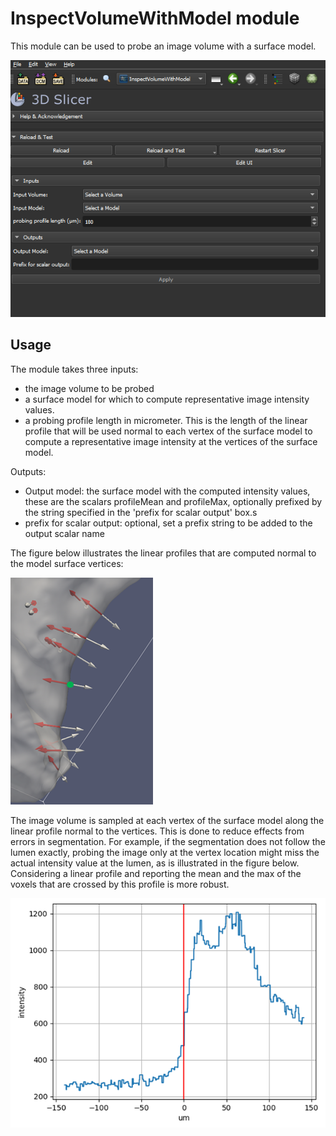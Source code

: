 # InspectVolumeWithModel module
This module can be used to probe an image volume with a surface model.

![InspectVolumeWithModel module overview](InspectVolumeWithModel_0.png)

## Usage
The module takes three inputs:
- the image volume to be probed
- a surface model for which to compute representative image intensity values.
- a probing profile length in micrometer. This is the length of the linear profile that will be used normal to each vertex of the surface model to compute a representative image intensity at the vertices of the surface model.

Outputs:
- Output model: the surface model with the computed intensity values, these are the scalars profileMean and profileMax, optionally prefixed by the string specified in the 'prefix for scalar output' box.s
- prefix for scalar output: optional, set a prefix string to be added to the output scalar name

The figure below illustrates the linear profiles that are computed normal to the model surface vertices:

![InspectVolumeWithModel normal profiles at vertices on surface model](InspectVolumeWithModel_1.png)

The image volume is sampled at each vertex of the surface model along the linear profile normal to the vertices. This is done to reduce effects from errors in segmentation. For example, if the segmentation does not follow the lumen exactly, probing the image only at the vertex location might miss the actual intensity value at the lumen, as is illustrated in the figure below. Considering a linear profile and reporting the mean and the max of the voxels that are crossed by this profile is more robust.

![InspectVolumeWithModel image intensities along a linear profile normal to a surface model vertex](InspectVolumeWithModel_2.png)


